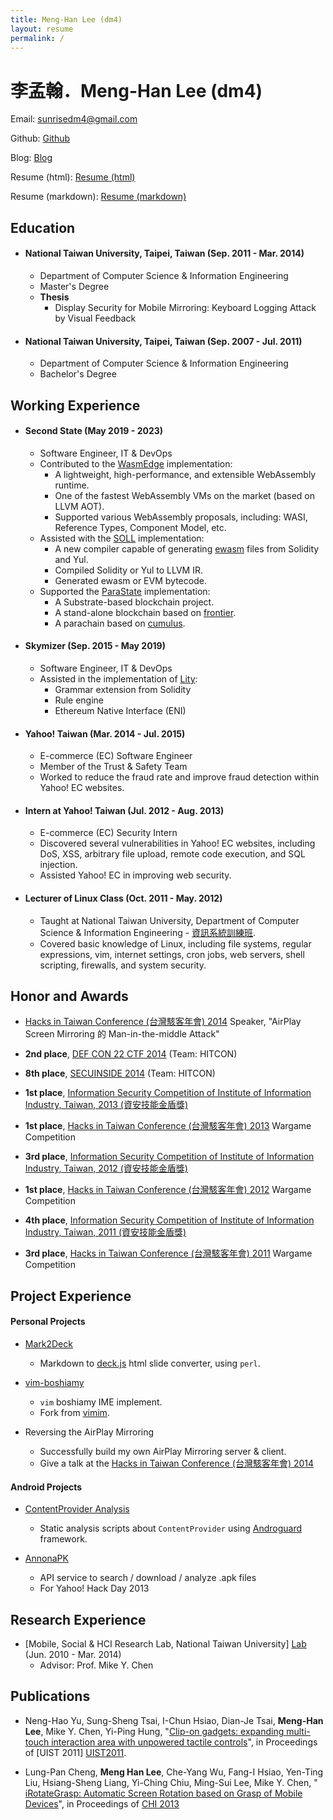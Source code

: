 ```yaml
---
title: Meng-Han Lee (dm4)
layout: resume
permalink: /
---
```


李孟翰．Meng-Han Lee (dm4)
==========================


Email: <sunrisedm4@gmail.com>

Github: [Github](https://github.com/dm4)

Blog: [Blog](https://blog.dm4.tw)

Resume (html): [Resume (html)](https://resume.dm4.tw)

Resume (markdown): [Resume (markdown)](https://raw.githubusercontent.com/dm4/resume.dm4.tw/gh-pages/menghanlee.md)


Education
---------

- ####  National Taiwan University, Taipei, Taiwan (Sep. 2011 - Mar. 2014)
    *   Department of Computer Science & Information Engineering
    *   Master's Degree
    *   __Thesis__
        -   Display Security for Mobile Mirroring: Keyboard Logging Attack
            by Visual Feedback

- ####  National Taiwan University, Taipei, Taiwan (Sep. 2007 - Jul. 2011)
    *   Department of Computer Science & Information Engineering
    *   Bachelor's Degree


Working Experience
------------------

- #### Second State (May 2019 - 2023)
    * Software Engineer, IT & DevOps
    * Contributed to the [WasmEdge][] implementation:
        - A lightweight, high-performance, and extensible WebAssembly runtime.
        - One of the fastest WebAssembly VMs on the market (based on LLVM AOT).
        - Supported various WebAssembly proposals, including: WASI, Reference Types, Component Model, etc.
    * Assisted with the [SOLL][] implementation:
        - A new compiler capable of generating [ewasm][] files from Solidity and Yul.
        - Compiled Solidity or Yul to LLVM IR.
        - Generated ewasm or EVM bytecode.
    * Supported the [ParaState][] implementation:
        - A Substrate-based blockchain project.
        - A stand-alone blockchain based on [frontier][].
        - A parachain based on [cumulus][].

- #### Skymizer (Sep. 2015 - May 2019)
    * Software Engineer, IT & DevOps
    * Assisted in the implementation of [Lity][]:
        - Grammar extension from Solidity
        - Rule engine
        - Ethereum Native Interface (ENI)

- ####  Yahoo! Taiwan (Mar. 2014 - Jul. 2015)
    * E-commerce (EC) Software Engineer
    * Member of the Trust & Safety Team
    * Worked to reduce the fraud rate and improve fraud detection within Yahoo! EC websites.


- ####  Intern at Yahoo! Taiwan (Jul. 2012 - Aug. 2013)
    * E-commerce (EC) Security Intern
    * Discovered several vulnerabilities in Yahoo! EC websites, including DoS, XSS, arbitrary file upload, remote code execution, and SQL injection.
    * Assisted Yahoo! EC in improving web security.

- ####  Lecturer of Linux Class (Oct. 2011 - May. 2012)
    * Taught at National Taiwan University, Department of
      Computer Science & Information Engineering - [資訊系統訓練班][NTU CSIE Train].
    * Covered basic knowledge of Linux, including file systems,
      regular expressions, vim, internet settings, cron jobs,
      web servers, shell scripting, firewalls, and system security.



Honor and Awards
----------------

-   [Hacks in Taiwan Conference (台灣駭客年會) 2014][HIT2014]
    Speaker, "AirPlay Screen Mirroring 的 Man-in-the-middle Attack"

-   __2nd place__, [DEF CON 22 CTF 2014][DEF CON 22 CTF 2014]
    (Team: HITCON)

-   __8th place__, [SECUINSIDE 2014][SECUINSIDE 2014]
    (Team: HITCON)

-   __1st place__, [Information Security Competition
    of Institute of Information Industry, Taiwan,
    2013 (資安技能金盾獎)][Gold Shield 2013]

-   __1st place__, [Hacks in Taiwan Conference (台灣駭客年會)
    2013][HIT2013] Wargame Competition

-   __3rd place__, [Information Security Competition
    of Institute of Information Industry, Taiwan,
    2012 (資安技能金盾獎)][Gold Shield 2012]

-   __1st place__, [Hacks in Taiwan Conference (台灣駭客年會)
    2012][HIT2012] Wargame Competition

-   __4th place__, [Information Security Competition
    of Institute of Information Industry, Taiwan,
    2011 (資安技能金盾獎)][Gold Shield 2011]

-   __3rd place__, [Hacks in Taiwan Conference (台灣駭客年會)
    2011][HIT2011] Wargame Competition


Project Experience
------------------

#### Personal Projects

-   [Mark2Deck][Mark2Deck]
    *   Markdown to [deck.js][deck.js] html slide
        converter, using `perl`.

-   [vim-boshiamy][vim-boshiamy]
    *   `vim` boshiamy IME implement.
    *   Fork from [vimim][vimim].

-   Reversing the AirPlay Mirroring
    *   Successfully build my own AirPlay Mirroring server & client.
    *   Give a talk at the [Hacks in Taiwan Conference (台灣駭客年會) 2014][HIT2014]

#### Android Projects

-   [ContentProvider Analysis][contentprovider-androguard]
    *   Static analysis scripts about `ContentProvider` using
        [Androguard][androguard] framework.

-   [AnnonaPK][AnnonaPK]
    *   API service to search / download / analyze .apk files
    *   For Yahoo! Hack Day 2013


Research Experience
-------------------

-   [Mobile, Social & HCI Research Lab, National Taiwan University]
    [Lab] (Jun. 2010 - Mar. 2014)
    *   Advisor: Prof. Mike Y. Chen


Publications
------------

-   Neng-Hao Yu, Sung-Sheng Tsai, I-Chun Hsiao,
    Dian-Je Tsai, __Meng-Han Lee__, Mike Y. Chen,
    Yi-Ping Hung, "[Clip-on gadgets: expanding multi-
    touch interaction area with unpowered tactile
    controls][Clip-on]", in Proceedings of [UIST 2011]
    [UIST2011].

-   Lung-Pan Cheng, __Meng Han Lee__, Che-Yang Wu,
    Fang-I Hsiao, Yen-Ting Liu, Hsiang-Sheng Liang,
    Yi-Ching Chiu, Ming-Sui Lee, Mike Y. Chen, "[
    iRotateGrasp: Automatic Screen Rotation based
    on Grasp of Mobile Devices][iRotateGrasp]", in
    Proceedings of [CHI 2013][CHI2013]


[Mark2Deck]:        https://github.com/dm4/Mark2Deck
[deck.js]:          https://imakewebthings.github.com/deck.js/
[Lab]:              https://ntumobile.org
[Clip-on]:          https://dl.acm.org/citation.cfm?id=2047243
[UIST2011]:         https://www.acm.org/uist/uist2011/
[Gold Shield 2011]: https://security.cisanet.org.tw/
[Gold Shield 2012]: https://is.w18.noonspace.tw/main/modules/MySpace/index.php?sn=is&pg=ZC120
[Gold Shield 2013]: https://security.cisanet.org.tw/
[HIT2011]:          https://hitcon.org/2011
[HIT2012]:          https://hitcon.org/2012
[HIT2013]:          https://hitcon.org/2012
[HIT2014]:          https://hitcon.org/2014/agenda/
[vimim]:            https://code.google.com/p/vimim/
[vim-boshiamy]:     https://github.com/dm4/vim-boshiamy
[CHI2013]:          https://chi2013.acm.org/
[NTU CSIE Train]:   https://www.csie.ntu.edu.tw/train/
[androguard]:       https://code.google.com/p/androguard/
[contentprovider-androguard]: https://github.com/dm4/contentprovider-androguard
[AnnonaPK]:         https://github.com/dm4/AnnonaPK
[iRotateGrasp]:     https://dl.acm.org/citation.cfm?id=2479513
[SECUINSIDE 2014]:  https://secuinside.com/2014/index.html
[DEF CON 22 CTF 2014]: https://legitbs.net/2014/
[Lity]:             https://github.com/second-state/lity
[SOLL]:             https://github.com/second-state/SOLL
[ewasm]:            https://github.com/ewasm
[WasmEdge]:         https://wasmedge.org
[ParaState]:        https://www.parastate.io
[frontier]:         https://github.com/paritytech/frontier
[cumulus]:          https://github.com/paritytech/cumulus

